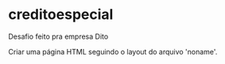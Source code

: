 # creditoespecial
Desafio feito pra empresa Dito

Criar uma página HTML seguindo o layout do arquivo 'noname'.
